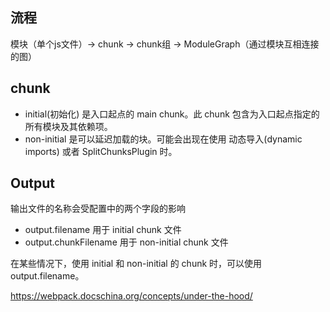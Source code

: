 ## 流程
模块（单个js文件）-> chunk -> chunk组 -> ModuleGraph（通过模块互相连接的图）

## chunk
* initial(初始化)
是入口起点的 main chunk。此 chunk 包含为入口起点指定的所有模块及其依赖项。
* non-initial 
是可以延迟加载的块。可能会出现在使用 动态导入(dynamic imports) 或者 SplitChunksPlugin 时。

## Output
输出文件的名称会受配置中的两个字段的影响

* output.filename 
用于 initial chunk 文件
* output.chunkFilename 
用于 non-initial chunk 文件

在某些情况下，使用 initial 和 non-initial 的 chunk 时，可以使用 output.filename。

https://webpack.docschina.org/concepts/under-the-hood/

